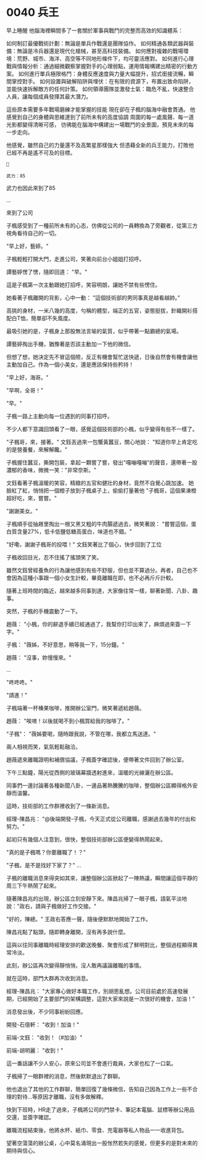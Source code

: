 # 0040  兵王

早上睡醒
他腦海裡瞬間多了一套關於軍事與戰鬥的完整而高效的知識體系：

如何制訂最優戰術計劃：無論是單兵作戰還是團隊協作。
如何精通各類武器與裝備：無論是冷兵器還是現代化槍械，甚至高科技裝備。
如何應對複雜的戰場環境：荒野、城市、海洋、高空等不同地形條件下，均可靈活應對。
如何進行心理戰與情報分析：通過細微觀察掌握對手的心理弱點，運用情報構建出精密的行動方案。
如何進行單兵極限格鬥：身體反應速度與力量大幅提升，招式銜接流暢，瞬間掌控對手。
如何設置與破解陷阱與埋伏：在有限的資源下，布置出致命陷阱，並能快速拆解敵方的任何計策。
如何領導團隊並激發士氣：臨危不亂，快速整合人員，讓每個成員發揮其最大潛力。

這些原本需要多年戰場磨練才能掌握的技能
現在卻在子楓的腦海中融會貫通。
他感覺到自己的身體與思維達到了前所未有的高度協調
周圍的每一處風聲、每一道光影都變得清晰可感，
彷彿能在腦海中構建出一場戰鬥的全景圖，預見未來的每一步走向。

他感覺，雖然自己的力量還不及高繁星那樣強大
但憑藉全新的兵王能力，打敗他已經不再是遙不可及的目標。

```
📰

武力：85

```

武力也因此來到了85

…

來到了公司

子楓感受到了一種前所未有的心态，仿佛從公司的一員轉換為了旁觀者，從第三方視角看待自己的一切。

"早上好，藝婷。"

子楓輕輕打開大門，走進公司，笑著向前台小姐姐打招呼。

譚藝婷愣了愣，隨即回道：
"早。"

這是子楓第一次主動跟她打招呼，笑容明朗，讓她不禁有些愣住。

她看著子楓離開的背影，心中一動：
”這個技術部的男同事真是越看越帥。”

高挑的身材，一米八幾的高度，勻稱的體型，端正的五官，姿態挺拔，針織開衫搭配白T恤，簡單卻不失風度。

最吸引她的是，子楓身上那股無法言喻的氣質，似乎帶著一點霸總的氣場。

譚藝婷掏出手機，猶豫著是否該主動加一下他的微信。

但想了想，她決定先不冒這個險，反正有機會幫忙送快遞，日後自然會有機會讓他主動加自己。作為一個小美女，還是應該保持些矜持！

"早上好，海哥。"

"早啊，全哥！"

"早。"

子楓一路上主動向每一位遇到的同事打招呼。

不少人都下意識回頭看了一眼，感覺這個技術部的小楓，似乎變得有些不一樣了。

"子楓哥，來，接著。"
文鈺丟過來一包蟹黃蠶豆，關心地說：
"知道你早上肯定吃的是營養餐，來解解饞。"

子楓握住蠶豆，撕開包裝，拿起一顆嘗了嘗，發出"嘎嘣嘎嘣"的聲音，還帶著一股濃郁的香味，微微一笑："非常奈斯。"

文鈺看著子楓溫暖的笑容，精緻的五官和健壯的身材，竟然不自覺心跳加速。
她臉紅了紅，悄悄把一個橙子放到子楓桌子上，偷偷打量著他
"子楓哥，這個果凍橙超好吃，來，嘗嘗。"

"謝謝美女。"

子楓順手從抽屜里掏出一根又黑又粗的牛肉腸遞過去，微笑著說：
"嘗嘗這個，蛋白質含量27%，低卡低鹽低糖高蛋白，味道也不錯。"

"好嘞，謝謝子楓哥的投喂！"
文鈺笑著比了個心，快步回到了工位

子楓收回目光，忍不住搖了搖頭笑了笑。

雖然文鈺曾經養魚的行為讓他感到有些不舒服，但也並不算過分。再者，自己也不會因為這種小事跟一個小女生計較，畢竟離職在即，也不必再斤斤計較。

隨著上班時間的臨近，越來越多同事到達，大家像往常一樣，聊著新聞、八卦、趣事。

突然，子楓的手機震動了一下。

趙薇：
"小楓，你的辭退手續已經通過了，我幫你打印出來了，麻煩過來簽一下字。"

子楓：
"薇姊，不好意思，稍等我一下，15分鐘。"

趙薇：
"沒事，妳慢慢來。"

…

"咚咚咚。"

"請進！"

子楓端著一杯榛果咖啡，推開辦公室門，微笑著遞給趙薇。

趙薇：
"唉唷！以後就喝不到小楓買給我的咖啡了。"

"子楓"：
"薇姊要喝，隨時跟我說，不管在哪，我都立馬送達。"

兩人相視而笑，氣氛輕鬆融洽。

趙薇遞來離職證明和補償協議，子楓簽字確認後，便帶著文件回到了辦公室。

下午三點鐘，陽光從西側的玻璃幕牆透射進來，溫暖的光線灑在辦公區。

同事們一邊討論著各種新聞八卦，一邊品著熱騰騰的咖啡，整個辦公區顯得格外安靜而溫馨。

這時，技術部的工作群裡收到了一條新消息。

經理-陳昌兆：
"@後端開發-子楓，今天正式從公司離職，感謝過去幾年的付出和努力。"

起初只有幾個人注意到，很快，整個技術部辦公區便變得熱鬧起來。

"真的是子楓嗎？你要離職了！？"

"子楓，是不是找好下家了？"
…

子楓的離職消息來得突如其來，讓整個辦公區掀起了一陣熱議，瞬間讓這個平靜的周三下午熱鬧了起來。

隨著陳昌兆的出現，辦公區立刻安靜下來。陳昌兆掃了一眼子楓，語氣平淡地說："政右，請與子楓做好工作交接。"

"好的，陳總。"
王政右答應一聲，隨後便默默地開始了工作。

陳昌兆點了點頭，隨即轉身離開，沒有再多說什麼。

這與以往同事離職時經理安排的歡送晚餐、聚會形成了鮮明對比，整個過程顯得異常冷淡。

此刻，辦公區再次變得靜悄悄，沒人敢再議論離職的事情。

就在這時，部門大群再次收到消息。

經理-陳昌兆：
"大家專心做好本職工作，別胡思亂想。公司目前處於高速發展期，已經開始了主要部門的架構調整，這對大家來說是一次很好的機會，加油！"

消息發出後，不少同事紛紛回應。

開發-石億軒：
"收到！加油！"

前端-文鈺：
"收到！（#加油）"

前端-胡明麗：
"收到！"

這一番話讓不少人安心，原來公司並不會進行裁員，大家也松了一口氣。

子楓掃了一眼群裡的消息，然後默默退出了群聊。

他也退出了其他的工作群聊，簡單回復了幾條微信，告知自己因為工作上一些不合理的對待…等原因才離職，沒有多做解釋。

快到下班時，HR走了過來，子楓將公司的門禁卡、筆記本電腦、鼠標等辦公用品交還，並簽字確認。

離職流程結束後，他將水杯、紙巾、零食、充電器等私人物品一一收進背包。

望著空蕩蕩的辦公桌，心中莫名涌現出一股怅然若失的感覺，但更多的是對未來的期待與信心。